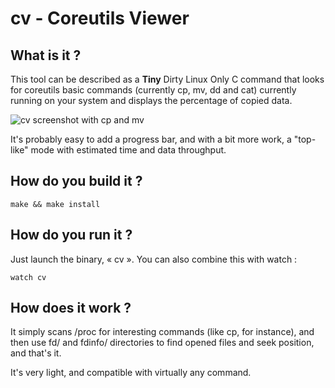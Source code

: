 cv - Coreutils Viewer
=====================

What is it ?
------------

This tool can be described as a **Tiny** Dirty Linux Only C command that looks
for coreutils basic commands (currently cp, mv, dd and cat) currently running
on your system and displays the percentage of copied data.

![cv screenshot with cp and mv](https://raw.github.com/Xfennec/cv/master/capture.png)

It's probably easy to add a progress bar, and with a bit more work, a "top-like"
mode with estimated time and data throughput.

How do you build it ?
---------------------

```
make && make install
```

How do you run it ?
-------------------

Just launch the binary, « cv ». You can also combine this with watch :
```
watch cv
```

How does it work ?
------------------

It simply scans /proc for interesting commands (like cp, for instance), and
then use fd/ and fdinfo/ directories to find opened files and seek position,
and that's it.

It's very light, and compatible with virtually any command.
